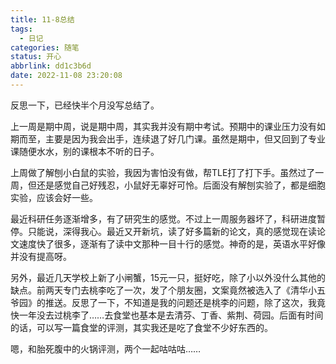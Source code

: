 ```yaml
---
title: 11-8总结
tags:
  - 日记
categories: 随笔
status: 开心
abbrlink: dd1c3b6d
date: 2022-11-08 23:20:08
---
```


反思一下，已经快半个月没写总结了。

上一周是期中周，说是期中周，其实我并没有期中考试。预期中的课业压力没有如期而至，主要是因为我会出手，连续退了好几门课。虽然是期中，但又回到了专业课随便水水，别的课根本不听的日子。

上周做了解刨小白鼠的实验，我因为害怕没有做，帮TLE打了打下手。虽然过了一周，但还是感觉自己好残忍，小鼠好无辜好可怜。后面没有解刨实验了，都是细胞实验，应该会好一些。

<!-- more -->

最近科研任务逐渐增多，有了研究生的感觉。不过上一周服务器坏了，科研进度暂停。只能说，深得我心。最近又开新坑，读了好多篇新的论文，真的感觉现在读论文速度快了很多，逐渐有了读中文那种一目十行的感觉。神奇的是，英语水平好像并没有提高呀。

另外，最近几天学校上新了小闸蟹，15元一只，挺好吃，除了小以外没什么其他的缺点。前两天专门去桃李吃了一次，发了个朋友圈，文案竟然被选入了《清华小五爷园》的推送。反思了一下，不知道是我的问题还是桃李的问题，除了这次，我竟快一年没去过桃李了……去食堂也基本是去清芬、丁香、紫荆、荷园。后面有时间的话，可以写一篇食堂的评测，其实我还是吃了食堂不少好东西的。

嗯，和胎死腹中的火锅评测，两个一起咕咕咕……

